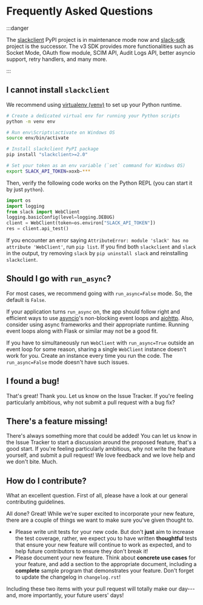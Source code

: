 # Frequently Asked Questions

:::danger

The [slackclient](https://pypi.org/project/slackclient/) PyPI project is
in maintenance mode now and
[slack-sdk](https://pypi.org/project/slack-sdk/) project is the
successor. The v3 SDK provides more functionalities such as Socket Mode,
OAuth flow module, SCIM API, Audit Logs API, better asyncio support,
retry handlers, and many more.

:::

## I cannot install `slackclient`

We recommend using [virtualenv
(venv)](https://docs.python.org/3/tutorial/venv.html) to set up your
Python runtime.

``` bash
# Create a dedicated virtual env for running your Python scripts
python -m venv env

# Run env\Scripts\activate on Windows OS
source env/bin/activate

# Install slackclient PyPI package
pip install "slackclient>=2.0"

# Set your token as an env variable (`set` command for Windows OS)
export SLACK_API_TOKEN=xoxb-***
```

Then, verify the following code works on the Python REPL (you can start
it by just `python`).

``` python
import os
import logging
from slack import WebClient
logging.basicConfig(level=logging.DEBUG)
client = WebClient(token=os.environ["SLACK_API_TOKEN"])
res = client.api_test()
```

If you encounter an error saying
`AttributeError: module 'slack' has no attribute 'WebClient'`, run
`pip list`. If you find both `slackclient` and `slack` in the output,
try removing `slack` by `pip uninstall slack` and reinstalling
`slackclient`.

## Should I go with `run_async`?

For most cases, we recommend going with `run_async=False` mode. So, the
default is `False`.

If your application turns `run_async` on, the app should follow right
and efficient ways to use
[asyncio](https://docs.python.org/3/library/asyncio.html)'s
non-blocking event loops and
[aiohttp](https://docs.aiohttp.org/en/stable/). Also, consider using
async frameworks and their appropriate runtime. Running event loops
along with Flask or similar may not be a good fit.

If you have to simultaneously run `WebClient` with `run_async=True`
outside an event loop for some reason, sharing a single `WebClient`
instance doesn't work for you. Create an instance every time you run
the code. The `run_async=False` mode doesn't have such issues.

## I found a bug!

That's great! Thank you. Let us know on the Issue Tracker. If
you're feeling particularly ambitious, why not submit a pull request with a bug fix?

## There's a feature missing!

There's always something more that could be added! You can let us know
in the Issue Tracker to start a discussion around the proposed
feature, that's a good start. If you're feeling particularly
ambitious, why not write the feature yourself, and submit a pull request! We love feedback and we love help and we don't bite. Much.

## How do I contribute?

What an excellent question. First of all, please have a look at our
general contributing guidelines.

All done? Great! While we're super excited to incorporate your new
feature, there are a couple of things we want to make sure you've given
thought to.

-   Please write unit tests for your new code. But don't **just** aim
    to increase the test coverage, rather, we expect you to have written
    **thoughtful** tests that ensure your new feature will continue to
    work as expected, and to help future contributors to ensure they
    don't break it!
-   Please document your new feature. Think about **concrete use cases**
    for your feature, and add a section to the appropriate document,
    including a **complete** sample program that demonstrates your
    feature. Don't forget to update the changelog in `changelog.rst`!

Including these two items with your pull request will totally make our
day---and, more importantly, your future users' days!
